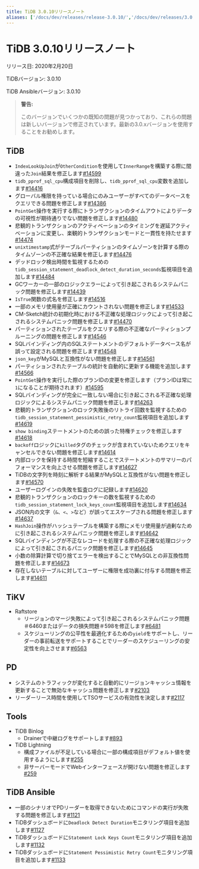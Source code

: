 ```yaml
---
title: TiDB 3.0.10リリースノート
aliases: ['/docs/dev/releases/release-3.0.10/','/docs/dev/releases/3.0.10/']
---
```


# TiDB 3.0.10リリースノート

リリース日: 2020年2月20日

TiDBバージョン: 3.0.10

TiDB Ansibleバージョン: 3.0.10

> **警告:**
>
> このバージョンでいくつかの既知の問題が見つかっており、これらの問題は新しいバージョンで修正されています。最新の3.0.xバージョンを使用することをお勧めします。

## TiDB

- `IndexLookUpJoin`が`OtherCondition`を使用して`InnerRange`を構築する際に間違った`Join`結果を修正します[#14599](https://github.com/pingcap/tidb/pull/14599)
- `tidb_pprof_sql_cpu`構成項目を削除し、`tidb_pprof_sql_cpu`変数を追加します[#14416](https://github.com/pingcap/tidb/pull/14416)
- グローバル権限を持っている場合にのみユーザーがすべてのデータベースをクエリできる問題を修正します[#14386](https://github.com/pingcap/tidb/pull/14386)
- `PointGet`操作を実行する際にトランザクションのタイムアウトによりデータの可視性が期待通りでない問題を修正します[#14480](https://github.com/pingcap/tidb/pull/14480)
- 悲観的トランザクションのアクティベーションのタイミングを遅延アクティベーションに変更し、楽観的トランザクションモードと一貫性を持たせます[#14474](https://github.com/pingcap/tidb/pull/14474)
- `unixtimestamp`式がテーブルパーティションのタイムゾーンを計算する際のタイムゾーンの不正確な結果を修正します[#14476](https://github.com/pingcap/tidb/pull/14476)
- デッドロック検出時間を監視するための`tidb_session_statement_deadlock_detect_duration_seconds`監視項目を追加します[#14484](https://github.com/pingcap/tidb/pull/14484)
- GCワーカーの一部のロジックエラーによって引き起こされるシステムパニック問題を修正します[#14439](https://github.com/pingcap/tidb/pull/14439)
- `IsTrue`関数の式名を修正します[#14516](https://github.com/pingcap/tidb/pull/14516)
- 一部のメモリ使用量が正確にカウントされない問題を修正します[#14533](https://github.com/pingcap/tidb/pull/14533)
- CM-Sketch統計の初期化時における不正確な処理ロジックによって引き起こされるシステムパニック問題を修正します[#14470](https://github.com/pingcap/tidb/pull/14470)
- パーティションされたテーブルをクエリする際の不正確なパーティションプルーニングの問題を修正します[#14546](https://github.com/pingcap/tidb/pull/14546)
- SQLバインディング内のSQLステートメントのデフォルトデータベース名が誤って設定される問題を修正します[#14548](https://github.com/pingcap/tidb/pull/14548)
- `json_key`がMySQLと互換性がない問題を修正します[#14561](https://github.com/pingcap/tidb/pull/14561)
- パーティションされたテーブルの統計を自動的に更新する機能を追加します[#14566](https://github.com/pingcap/tidb/pull/14566)
- `PointGet`操作を実行した際のプランIDの変更を修正します（プランIDは常に`1`になることが期待されます）[#14595](https://github.com/pingcap/tidb/pull/14595)
- SQLバインディングが完全に一致しない場合に引き起こされる不正確な処理ロジックによるシステムパニック問題を修正します[#14263](https://github.com/pingcap/tidb/pull/14263)
- 悲観的トランザクションのロック失敗後のリトライ回数を監視するための`tidb_session_statement_pessimistic_retry_count`監視項目を追加します[#14619](https://github.com/pingcap/tidb/pull/14619)
- `show binding`ステートメントのための誤った特権チェックを修正します[#14618](https://github.com/pingcap/tidb/pull/14618)
- `backoff`ロジックに`killed`タグのチェックが含まれていないためクエリをキャンセルできない問題を修正します[#14614](https://github.com/pingcap/tidb/pull/14614)
- 内部ロックを保持する時間を短縮することでステートメントのサマリーのパフォーマンスを向上させる問題を修正します[#14627](https://github.com/pingcap/tidb/pull/14627)
- TiDBの文字列を時刻に解析する結果がMySQLと互換性がない問題を修正します[#14570](https://github.com/pingcap/tidb/pull/14570)
- ユーザーログインの失敗を監査ログに記録します[#14620](https://github.com/pingcap/tidb/pull/14620)
- 悲観的トランザクションのロックキーの数を監視するための`tidb_session_statement_lock_keys_count`監視項目を追加します[#14634](https://github.com/pingcap/tidb/pull/14634)
- JSON内の文字（`&`、`<`、`>`など）が誤ってエスケープされる問題を修正します[#14637](https://github.com/pingcap/tidb/pull/14637)
- `HashJoin`操作がハッシュテーブルを構築する際にメモリ使用量が過剰なために引き起こされるシステムパニック問題を修正します[#14642](https://github.com/pingcap/tidb/pull/14642)
- SQLバインディングが不正なレコードを処理する際の不正確な処理ロジックによって引き起こされるパニック問題を修正します[#14645](https://github.com/pingcap/tidb/pull/14645)
- 小数の除算計算で切り捨てエラーを検出することでMySQLとの非互換性問題を修正します[#14673](https://github.com/pingcap/tidb/pull/14673)
- 存在しないテーブルに対してユーザーに権限を成功裏に付与する問題を修正します[#14611](https://github.com/pingcap/tidb/pull/14611)

## TiKV

+ Raftstore
    - リージョンのマージ失敗によって引き起こされるシステムパニック問題＃6460またはデータの損失問題＃598を修正します[#6481](https://github.com/tikv/tikv/pull/6481)
    - スケジューリングの公平性を最適化するための`yield`をサポートし、リーダーの事前転送をサポートすることでリーダーのスケジューリングの安定性を向上させます[#6563](https://github.com/tikv/tikv/pull/6563)

## PD

- システムのトラフィックが変化すると自動的にリージョンキャッシュ情報を更新することで無効なキャッシュ問題を修正します[#2103](https://github.com/pingcap/pd/pull/2103)
- リーダーリース時間を使用してTSOサービスの有効性を決定します[#2117](https://github.com/pingcap/pd/pull/2117)

## Tools

+ TiDB Binlog
    - Drainerで中継ログをサポートします[#893](https://github.com/pingcap/tidb-binlog/pull/893)
+ TiDB Lightning
    - 構成ファイルが不足している場合に一部の構成項目がデフォルト値を使用するようにします[#255](https://github.com/pingcap/tidb-lightning/pull/255)
    - 非サーバーモードでWebインターフェースが開けない問題を修正します[#259](https://github.com/pingcap/tidb-lightning/pull/259)

## TiDB Ansible

- 一部のシナリオでPDリーダーを取得できないためにコマンドの実行が失敗する問題を修正します[#1121](https://github.com/pingcap/tidb-ansible/pull/1121)
- TiDBダッシュボードに`Deadlock Detect Duration`モニタリング項目を追加します[#1127](https://github.com/pingcap/tidb-ansible/pull/1127)
- TiDBダッシュボードに`Statement Lock Keys Count`モニタリング項目を追加します[#1132](https://github.com/pingcap/tidb-ansible/pull/1132)
- TiDBダッシュボードに`Statement Pessimistic Retry Count`モニタリング項目を追加します[#1133](https://github.com/pingcap/tidb-ansible/pull/1133)